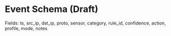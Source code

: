 # Event Schema (Draft)

Fields: ts, src_ip, dst_ip, proto, sensor, category, rule_id, confidence, action, profile, mode, notes
